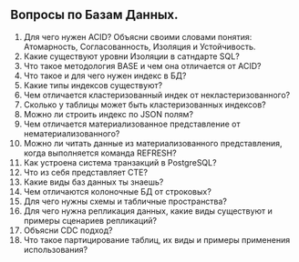 ## Вопросы по Базам Данных.

1. Для чего нужен ACID? Объясни своими словами понятия: Атомарность, Согласованность, Изоляция и Устойчивость. 
2. Какие существуют уровни Изоляции в сатндарте SQL?
3. Что такое методология BASE и чем она отличается от ACID?
4. Что такое и для чего нужен индекс в БД?
5. Какие типы индексов существуют?
6. Чем отличается кластеризованный индек от некластеризованного?
7. Сколько у таблицы может быть кластеризованных индексов?
8. Можно ли строить индекс по JSON полям?
9.  Чем отличается материализованное представление от нематериализованного?
10. Можно ли читать данные из материализованного представления, когда выполняется команда REFRESH?
11. Как устроена система транзакций в PostgreSQL?
12. Что из себя представляет СТЕ?
13. Какие виды баз данных ты знаешь?
14. Чем отличаются колоночные БД от строковых?
15. Для чего нужны схемы и табличные пространства?
16. Для чего нужна репликация данных, какие виды существуют и примеры сценариев репликаций?
17. Объясни CDC подход?
18. Что такое партицирование таблиц, их виды и примеры применения использования?